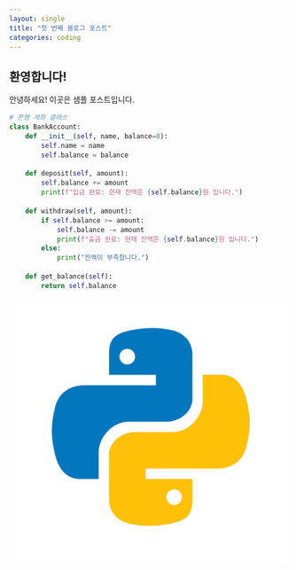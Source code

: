```yaml
---
layout: single
title: "첫 번째 블로그 포스트"
categories: coding
---
```


## 환영합니다!

안녕하세요! 이곳은 샘플 포스트입니다.


```python
# 은행 계좌 클래스
class BankAccount:
    def __init__(self, name, balance=0):
        self.name = name
        self.balance = balance

    def deposit(self, amount):
        self.balance += amount
        print(f"입금 완료: 현재 잔액은 {self.balance}원 입니다.")

    def withdraw(self, amount):
        if self.balance >= amount:
            self.balance -= amount
            print(f"출금 완료: 현재 잔액은 {self.balance}원 입니다.")
        else:
            print("잔액이 부족합니다.")

    def get_balance(self):
        return self.balance
```




![python](../images/2024-05-08-1/python.png)
